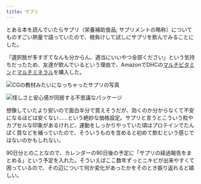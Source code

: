 ```yaml
---
title: サプリ
---
```

とある本を読んでいたらサプリ（栄養補助食品; サプリメントの略称）についてものすごい熱量で語っていたので、根負けして試しにサプリを飲んでみることにした。

「選択肢が多すぎてなんも分からん、適当にいいやつ全部ください」という気持ちだったため、友達が飲んでいるという理由で、AmazonでDHCの[マルチビタミン](https://www.amazon.co.jp/dp/B00GX1E3R6?th=1)と[マルチミネラル](https://www.amazon.co.jp/dp/B01MSSWA5K)を購入した。

![](https://lh4.googleusercontent.com/YjCy62ybL05lvqc_MQKO-WPAMsXWDinEy5oLZ_JiIinNobDnybSCKxHqVhD3eviQCVtm9gzdtqMPC-qnc6zR-JbGxfGnsDhhHIglYHdXa-xVnV9iCDXXiSEW89j7E5salcThqImRz9qCRlwyoAZzuzT2JJwzudWcvhHW51PekiXPeCl8fLkXGjqC "CGの教材みたいになっちゃったサプリの写真")

![](https://lh5.googleusercontent.com/mHUseq_6IVhScSIhaGBemoFukKEVeE2RYnAh3nSd20LulOJUd0UTx2E1_n5sBQFn2Rp15Dq0Him5-Hq-I_eod5jpSh4nmTcSLGyqn_oGjj7Uv5JhbKEe7F73zKm5iPvDcF7CUf1PksEXJ223Vk5F3aw-2sztTM-nErmwGouaakrDK9pbHAF_FjiP "怪しさと安心感が同居する不思議なパッケージ")

想像していたより安いので面白半分で買えそうだが、効くのか分からなくて不安になるほどは安くない……という絶妙な価格設定。サプリと言うとこういう粒やカプセルな印象があるけれど、運動をしっかりやっていた頃はプロテインでたんぱく質などを補っていたので、そういうものを含めると初めて飲むという感じではないのかもしれない。

90日分とのことなので、カレンダーの90日後の予定に「サプリの経過報告をまとめる」という予定を入れた。そういえばここ数年ずっとニキビが出来やすくて困っているので、その辺について何か変化があったかをそのとき振り返れると嬉しい。
